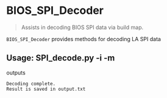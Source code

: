 # BIOS_SPI_Decoder

> Assists in decoding BIOS SPI data via build map.

`BIOS_SPI_Decoder` provides methods for decoding LA SPI data

## Usage: SPI_decode.py -i <inputfile> -m <mapfile>

outputs

```
Decoding complete.
Result is saved in output.txt
```